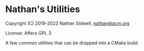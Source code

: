 # Nathan's Utilities

Copyright (C) 2019-2022 Nathan Sidwell, nathan@acm.org

License: Affero GPL 3

A few common utilities that can be dropped into a CMake build.